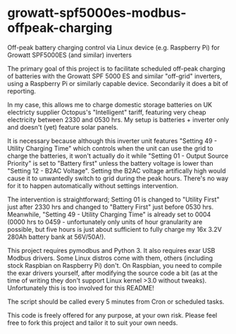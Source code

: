 # growatt-spf5000es-modbus-offpeak-charging
Off-peak battery charging control via Linux device (e.g. Raspberry Pi) for Growatt SPF5000ES (and similar) inverters

The primary goal of this project is to facilitate scheduled off-peak charging of batteries with the Growatt SPF 5000 ES and similar "off-grid" inverters, using a Raspberry Pi or similarly capable device. Secondarily it does a bit of reporting.

In my case, this allows me to charge domestic storage batteries on UK electricty supplier Octopus's "Intelligent" tariff, featuring very cheap electricity between 2330 and 0530 hrs. My setup is batteries + inverter only and doesn't (yet) feature solar panels.

It is necessary because although this inverter unit features "Setting 49 - Utility Charging Time" which controls when the unit can use the grid to charge the batteries, it won't actually do it while "Setting 01 - Output Source Priority" is set to "Battery first" unless the battery voltage is lower than "Setting 12 - B2AC Voltage". Setting the B2AC voltage artifically high would cause it to unwantedly switch to grid during the peak hours. There's no way for it to happen automatically without settings intervention.

The intervention is straightforward; Setting 01 is changed to "Utility First" just after 2330 hrs and changed to "Battery First" just before 0530 hrs. Meanwhile, "Setting 49 - Utility Charging Time" is already set to 0004 (0000 hrs to 0459 - unfortunately only units of hour granularity are possible, but five hours is just about sufficient to fully charge my 16x 3.2V 280Ah battery bank at 56V/50A!).

This project requires pymodbus and Python 3. It also requires exar USB Modbus drivers. Some Linux distros come with them, others (including stock Raspbian on Raspberry Pi) don't. On Raspbian, you need to compile the exar drivers yourself, after modifying the source code a bit (as at the time of writing they don't support Linux kernel >3.0 without tweaks). Unfortunately this is too involved for this README!

The script should be called every 5 minutes from Cron or scheduled tasks.

This code is freely offered for any purpose, at your own risk. Please feel free to fork this project and tailor it to suit your own needs.
